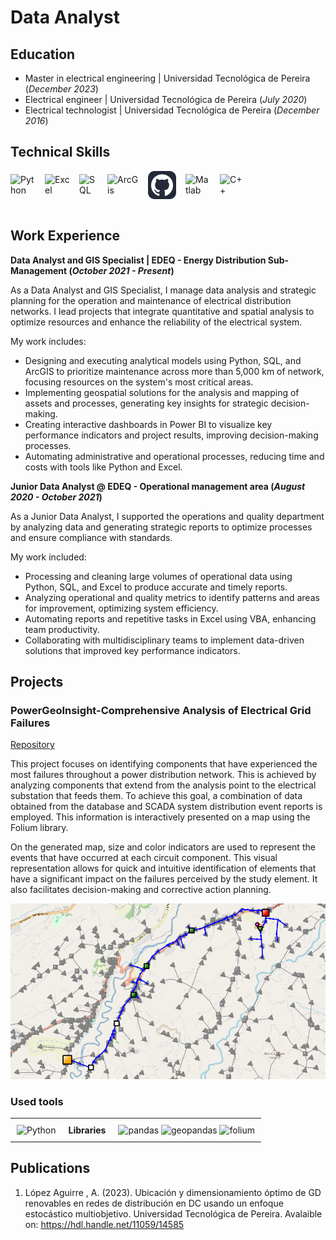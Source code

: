 # Data Analyst



## Education					       		
- Master in electrical engineering	| Universidad Tecnológica de Pereira (_December 2023_)	 			        		
- Electrical engineer | Universidad Tecnológica de Pereira (_July 2020_)
- Electrical technologist | Universidad Tecnológica de Pereira (_December 2016_)

## Technical Skills
<div style="display: flex; flex-wrap: wrap; align-items: center;">
  <img src="https://user-images.githubusercontent.com/25181517/183423507-c056a6f9-1ba8-4312-a350-19bcbc5a8697.png" alt="Python" width="40px" style="margin-right: 15px;"/>
  <img src="https://upload.wikimedia.org/wikipedia/commons/thumb/3/34/Microsoft_Office_Excel_%282019%E2%80%93present%29.svg/1101px-Microsoft_Office_Excel_%282019%E2%80%93present%29.svg.png" alt="Excel" width="40px" style="margin-right: 15px;"/>
  <img src="https://symbols.getvecta.com/stencil_28/61_sql-database-generic.90b41636a8.svg" alt="SQL" width="30px" style="margin-right: 15px;"/>
  <img src="https://upload.wikimedia.org/wikipedia/commons/thumb/d/df/ArcGIS_logo.png/800px-ArcGIS_logo.png" alt="ArcGis" width="50px" style="margin-right: 15px;"/>
  <img src="https://raw.githubusercontent.com/tandpfun/skill-icons/main/icons/Github-Dark.svg" alt="Github" width="45px" style="margin-right: 15px;"/>
  <img src="https://user-images.githubusercontent.com/25181517/192106593-610ee31c-995e-4f24-b8e1-0f18eead6fae.png" alt="Matlab" width="40px" style="margin-right: 15px;"/>
  <img src="https://user-images.githubusercontent.com/25181517/192106073-90fffafe-3562-4ff9-a37e-c77a2da0ff58.png" alt="C++" width="40px"/>
</div><br>

## Work Experience
**Data Analyst and GIS Specialist | EDEQ - Energy Distribution Sub-Management (_October 2021 - Present_)**

As a Data Analyst and GIS Specialist, I manage data analysis and strategic planning for the operation and maintenance of electrical distribution networks. I lead projects that integrate quantitative and spatial analysis to optimize resources and enhance the reliability of the electrical system.

My work includes:
- Designing and executing analytical models using Python, SQL, and ArcGIS to prioritize maintenance across more than 5,000 km of network, focusing resources on the system's most critical areas.
- Implementing geospatial solutions for the analysis and mapping of assets and processes, generating key insights for strategic decision-making.
- Creating interactive dashboards in Power BI to visualize key performance indicators and project results, improving decision-making processes.
- Automating administrative and operational processes, reducing time and costs with tools like Python and Excel.

**Junior Data Analyst @ EDEQ - Operational management area (_August 2020 - October 2021_)**

As a Junior Data Analyst, I supported the operations and quality department by analyzing data and generating strategic reports to optimize processes and ensure compliance with standards.

My work included:
- Processing and cleaning large volumes of operational data using Python, SQL, and Excel to produce accurate and timely reports.
- Analyzing operational and quality metrics to identify patterns and areas for improvement, optimizing system efficiency.
- Automating reports and repetitive tasks in Excel using VBA, enhancing team productivity.
- Collaborating with multidisciplinary teams to implement data-driven solutions that improved key performance indicators.

## Projects
### PowerGeoInsight-Comprehensive Analysis of Electrical Grid Failures
[Repository](https://github.com/Zarcasmo/PowerGeoInsight-Comprehensive_Analysis_of_Electrical_Grid_Failures)

This project focuses on identifying components that have experienced the most failures throughout a power distribution network. This is achieved by analyzing components that extend from the analysis point to the electrical substation that feeds them. To achieve this goal, a combination of data obtained from the database and SCADA system distribution event reports is employed. This information is interactively presented on a map using the Folium library.

On the generated map, size and color indicators are used to represent the events that have occurred at each circuit component. This visual representation allows for quick and intuitive identification of elements that have a significant impact on the failures perceived by the study element. It also facilitates decision-making and corrective action planning.

![Mapa_HTML](/assets/img/mapa_html.PNG)

### Used tools
<table style="width: 100%; border-collapse: collapse;">
  <tr style="text-align: center;">
    <!-- Columna 1: Logo de Python -->
    <td style="padding: 10px;">
      <img src="https://seeklogo.com/images/P/python-logo-C50EED1930-seeklogo.com.png" alt="Python" width="50">
    </td>
    <!-- Columna 2: Texto "Libraries" centrado -->
    <td style="padding: 10px; font-weight: bold; text-align: center; vertical-align: middle;">
      Libraries
    </td>
    <!-- Columna 3: Logos de las librerías -->
    <td style="padding: 10px;">
      <img src="https://encrypted-tbn0.gstatic.com/images?q=tbn:ANd9GcT9F8WH5YpCtlWec7hlDm7mj8WjqOt9RdKoVg&s" alt="pandas" width="90">
      <img src="https://geopandas.org/en/stable/_images/geopandas_logo.png" alt="geopandas" width="130">
      <img src="https://miro.medium.com/v2/resize:fit:1400/0*XuBHZzSmxp8sKmHC.png" alt="folium" width="110">
    </td>
  </tr>
</table>


## Publications
1. López Aguirre , A.  (2023).  Ubicación y dimensionamiento óptimo de GD renovables en redes de distribución en DC usando un enfoque estocástico multiobjetivo.    Universidad Tecnológica de Pereira.  Avalaible on: https://hdl.handle.net/11059/14585

